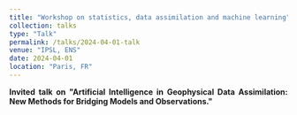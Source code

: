 ```yaml
---
title: "Workshop on statistics, data assimilation and machine learning"
collection: talks
type: "Talk"
permalink: /talks/2024-04-01-talk
venue: "IPSL, ENS"
date: 2024-04-01
location: "Paris, FR"
---
```


<div style="text-align: justify"> 
<strong> Invited talk on "Artificial Intelligence in Geophysical Data Assimilation: New Methods for Bridging Models and Observations." 
</div>
